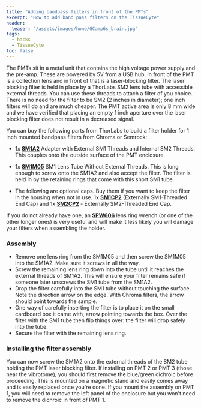 ```yaml
---
title: "Adding bandpass filters in front of the PMTs"
excerpt: "How to add band pass filters on the TissueCyte"
header:
  teaser: "/assets/images/home/GCamp6s_brain.jpg"
tags: 
  - hacks
  - TissueCyte
toc: false
---
```

 

The PMTs sit in a metal unit that contains the high voltage power supply and the pre-amp. 
These are powered by 5V from a USB hub.
In front of the PMT is a collection lens and in front of that is a laser-blocking filter. 
The laser blocking filter is held in place by a ThorLabs SM2 lens tube with accessible external threads.
You can use these threads to attach a filter of you choice. 
There is no need for the filter to be SM2 (2 inches in diameter); one inch filters will do and are much cheaper.
The PMT active area is only 8 mm wide and we have verified that placing an empty 1 inch aperture over the laser blocking filter does not result in a decreased signal. 

You can buy the following parts from ThorLabs to build a filter holder for 1 inch mounted bandpass filters from Chroma or Semrock:

- 1x [**SM1A2**](https://www.thorlabs.com/thorproduct.cfm?partnumber=SM1A2) Adapter with External SM1 Threads and Internal SM2 Threads. This couples onto the outside surface of the PMT enclosure.

- 1x [**SM1M05**](https://www.thorlabs.com/thorproduct.cfm?partnumber=SM1M05) SM1 Lens Tube Without External Threads.
This is long enough to screw onto the SM1A2 and also accept the filter. The filter is held in by the retaining rings that come with this short SM1 tube.

- The following are optional caps. Buy them if you want to keep the filter in the housing when not in use.
1x [**SM1CP2**](https://www.thorlabs.com/thorproduct.cfm?partnumber=SM1CP2)  (Externally SM1-Threaded End Cap) and 1x [**SM2CP2**](https://www.thorlabs.com/thorproduct.cfm?partnumber=SM2CP2) - Externally SM2-Threaded End Cap.

If you do not already have one, an [**SPW606**](https://www.thorlabs.com/thorproduct.cfm?partnumber=SPW606) lens ring wrench (or one of the other longer ones) is very useful and will make it less likely you will damage your filters when assembling the holder.

### Assembly
- Remove one lens ring from the SM1M05 and then screw the SM1M05 into the SM1A2. Make sure it screws in all the way. 
- Screw the remaining lens ring down into the tube until it reaches the external threads of SM1A2. This will ensure your filter remains safe if someone later unscrews the SM1 tube from the SM1A2.
- Drop the filter carefully into the SM1 tube without touching the surface. Note the direction arrow on the edge. With Chroma filters, the arrow should point towards the sample. 
- One way of carefully inserting the filter is to place it on the small cardboard box it came with, arrow pointing towards the box. Over the filter with the SM1 tube then flip things over: the filter will drop safely into the tube. 
- Secure the filter with the remaining lens ring. 

### Installing the filter assembly
You can now screw the SM1A2 onto the external threads of the SM2 tube holding the PMT laser blocking filter. If installing on PMT 2 or PMT 3 (those near the vibrotome), you should first remove the blue/green dichroic before proceeding. This is mounted on a magnetic stand and easily comes away and is easily replaced once you're done. If you mount the assembly on PMT 1, you will need to remove the left panel of the enclosure but you won't need to remove the dichroic in front of PMT 1.